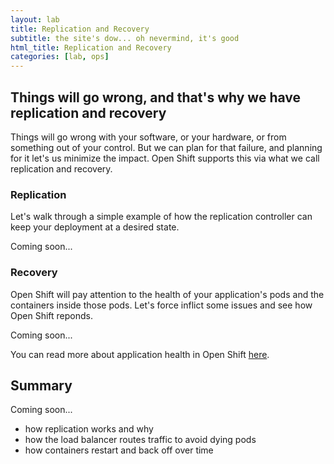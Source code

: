 ```yaml
---
layout: lab
title: Replication and Recovery
subtitle: the site's dow... oh nevermind, it's good
html_title: Replication and Recovery
categories: [lab, ops]
---
```


## Things will go wrong, and that's why we have replication and recovery
Things will go wrong with your software, or your hardware, or from something out of your control.  But we can plan for that failure, and planning for it let's us minimize the impact.  Open Shift supports this via what we call replication and recovery.

### Replication
Let's walk through a simple example of how the replication controller can keep your deployment at a desired state.

Coming soon...

### Recovery
Open Shift will pay attention to the health of your application's pods and the containers inside those pods.  Let's force inflict some issues and see how Open Shift reponds.  

Coming soon...

<i class="fa fa-info-circle"></i> You can read more about application health in Open Shift [here][1].

## Summary
Coming soon...
* how replication works and why
* how the load balancer routes traffic to avoid dying pods
* how containers restart and back off over time


[1]: https://docs.openshift.com/enterprise/3.1/dev_guide/application_health.html